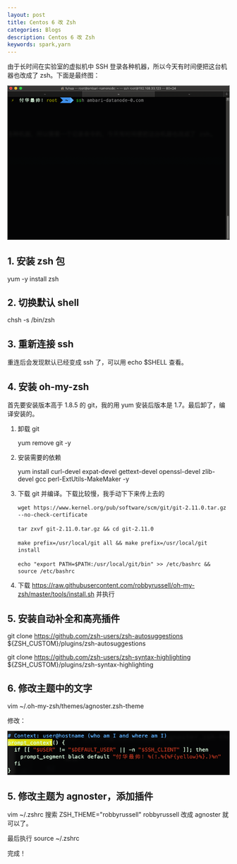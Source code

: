 ```yaml
---
layout: post
title: Centos 6 改 Zsh
categories: Blogs
description: Centos 6 改 Zsh
keywords: spark,yarn
---
```


由于长时间在实验室的虚拟机中 SSH 登录各种机器，所以今天有时间便把这台机器也改成了 zsh。下面是最终图：

![zsh](/images/posts/blog/zsh/WX20191206-231254.png)

## 1. 安装 zsh 包

yum -y install zsh

## 2. 切换默认 shell

chsh -s /bin/zsh

## 3. 重新连接 ssh

重连后会发现默认已经变成 ssh 了，可以用 echo $SHELL 查看。

## 4. 安装 oh-my-zsh

首先要安装版本高于 1.8.5 的 git，我的用 yum 安装后版本是 1.7。最后卸了，编译安装的。

1. 卸载 git

	yum remove git -y

2. 安装需要的依赖

	yum install curl-devel expat-devel gettext-devel openssl-devel zlib-devel gcc perl-ExtUtils-MakeMaker -y

3. 下载 git 并编译。下载比较慢，我手动下下来传上去的

	``` shell
	wget https://www.kernel.org/pub/software/scm/git/git-2.11.0.tar.gz --no-check-certificate

	tar zxvf git-2.11.0.tar.gz && cd git-2.11.0

	make prefix=/usr/local/git all && make prefix=/usr/local/git install

	echo "export PATH=$PATH:/usr/local/git/bin" >> /etc/bashrc && source /etc/bashrc
	```

4. 下载 https://raw.githubusercontent.com/robbyrussell/oh-my-zsh/master/tools/install.sh 并执行

## 5. 安装自动补全和高亮插件

git clone https://github.com/zsh-users/zsh-autosuggestions ${ZSH_CUSTOM}/plugins/zsh-autosuggestions

git clone https://github.com/zsh-users/zsh-syntax-highlighting ${ZSH_CUSTOM}/plugins/zsh-syntax-highlighting

## 6. 修改主题中的文字

vim ~/.oh-my-zsh/themes/agnoster.zsh-theme

修改：

![修改主题](/images/posts/blog/zsh/WX20191206-233038.png)

## 5. 修改主题为 agnoster，添加插件

vim ~/.zshrc 搜索 ZSH_THEME="robbyrussell" robbyrussell 改成 agnoster 就可以了。

最后执行 source ~/.zshrc

完成！